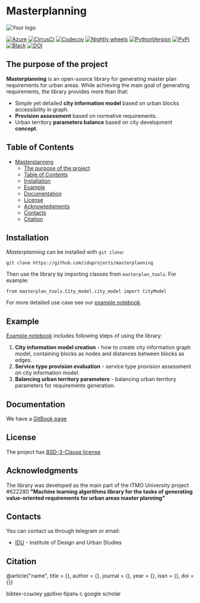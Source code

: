 # Masterplanning

![Your logo](https://sun9-46.userapi.com/impf/aUFBStH0x_6jN9UhgwrKN1WN4hZ9Y2HMMrXT2w/NuzVobaGlZ0.jpg?size=1590x400&quality=95&crop=0,0,1878,472&sign=9d33baa41a86de35d951d4bbd8011994&type=cover_group)

[![Azure](https://dev.azure.com/scikit-learn/scikit-learn/_apis/build/status/scikit-learn.scikit-learn?branchName=main)](https://dev.azure.com/scikit-learn/scikit-learn/_build/latest?definitionId=1&branchName=main)
[![CirrusCI](https://img.shields.io/cirrus/github/scikit-learn/scikit-learn/main?label=Cirrus%20CI)](https://circleci.com/gh/scikit-learn/scikit-learn)
[![Codecov](https://codecov.io/gh/scikit-learn/scikit-learn/branch/main/graph/badge.svg?token=Pk8G9gg3y9)](https://codecov.io/gh/scikit-learn/scikit-learn)
[![Nightly wheels](https://github.com/scikit-learn/scikit-learn/workflows/Wheel%20builder/badge.svg?event=schedule)](https://github.com/scikit-learn/scikit-learn/actions?query=workflow%3A%22Wheel+builder%22+event%3Aschedule)
[![PythonVersion](https://img.shields.io/badge/python-3.8%20%7C%203.9%20%7C%203.10-blue)](https://pypi.org/project/scikit-learn/)
[![PyPi](https://img.shields.io/pypi/v/scikit-learn)](https://pypi.org/project/scikit-learn)
[![Black](https://img.shields.io/badge/code%20style-black-000000.svg)](https://github.com/psf/black)
[![DOI](https://zenodo.org/badge/21369/scikit-learn/scikit-learn.svg)](https://zenodo.org/badge/latestdoi/21369/scikit-learn/scikit-learn)

## The purpose of the project

**Masterplanning** is an open-source library for generating master plan requirements for urban areas. While achieving the main goal of generating requirements, the library provides more than that:

- Simple yet detailed **city information model** based on urban blocks accessibility in graph.
- **Provision assessment** based on normative requirements.
- Urban territory **parameters balance** based on city development **concept**.

## Table of Contents

- [Masterplanning](#masterplanning)
  - [The purpose of the project](#the-purpose-of-the-project)
  - [Table of Contents](#table-of-contents)
  - [Installation](#installation)
  - [Example](#example)
  - [Documentation](#documentation)
  - [License](#license)
  - [Acknowledgments](#acknowledgments)
  - [Contacts](#contacts)
  - [Citation](#citation)

## Installation

*Masterplanning* can be installed with `git clone`:

```
git clone https://github.com/iduprojects/masterplanning
```

Then use the library by importing classes from `masterplan_tools`. For example:

```
from masterplan_tools.City_model.city_model import CityModel
```

For more detailed use case see our [example notebook](examples/workflow.ipynb).

## Example

[Example notebook](examples/workflow.ipynb) includes following steps of using the library:

1. **City information model creation** - how to create city information graph model, containing blocks as nodes and distances between blocks as edges.
2. **Service type provision evaluation** - service type provision assessment on city information model.
3. **Balancing urban territory parameters** - balancing urban territory parameters for requirements generation.

## Documentation

We have a [GitBook page](https://iduprojects.gitbook.io/masterplanning/)

## License

The project has [BSD-3-Clause license](./LICENSE.md)

## Acknowledgments

The library was developed as the main part of the ITMO University project #622280 **"Machine learning algorithms library for the tasks of generating value-oriented requirements for urban areas master planning"**

## Contacts

You can contact us through telegram or email:

- [IDU](https://idu.itmo.ru/en/) - Institute of Design and Urban Studies

## Citation

@article{"name",
  title = {},
  author = {},
  journal = {},
  year = {},
  issn = {},
  doi = {}}

bibtex-ссылку удобно брать с google scholar
